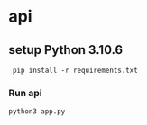 # api

##  setup Python 3.10.6
```
 pip install -r requirements.txt
```

### Run api
```
python3 app.py
```